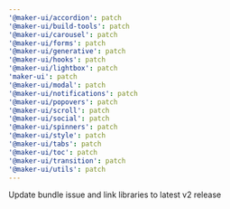 ```yaml
---
'@maker-ui/accordion': patch
'@maker-ui/build-tools': patch
'@maker-ui/carousel': patch
'@maker-ui/forms': patch
'@maker-ui/generative': patch
'@maker-ui/hooks': patch
'@maker-ui/lightbox': patch
'maker-ui': patch
'@maker-ui/modal': patch
'@maker-ui/notifications': patch
'@maker-ui/popovers': patch
'@maker-ui/scroll': patch
'@maker-ui/social': patch
'@maker-ui/spinners': patch
'@maker-ui/style': patch
'@maker-ui/tabs': patch
'@maker-ui/toc': patch
'@maker-ui/transition': patch
'@maker-ui/utils': patch
---
```


Update bundle issue and link libraries to latest v2 release

